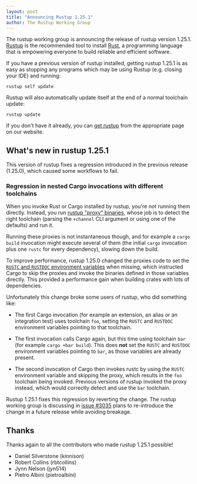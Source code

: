 ```yaml
---
layout: post
title: "Announcing Rustup 1.25.1"
author: The Rustup Working Group
---
```


The rustup working group is announcing the release of rustup version 1.25.1.
[Rustup][install] is the recommended tool to install [Rust][rust], a
programming language that is empowering everyone to build reliable and
efficient software.

If you have a previous version of rustup installed, getting rustup 1.25.1 is as
easy as stopping any programs which may be using Rustup (e.g. closing your IDE)
and running:

```
rustup self update
```

Rustup will also automatically update itself at the end of a normal toolchain
update:

```
rustup update
```

If you don't have it already, you can [get rustup][install] from the
appropriate page on our website.

[rust]: https://www.rust-lang.org
[install]: https://rustup.rs

## What's new in rustup 1.25.1

This version of rustup fixes a regression introduced in the previous release
(1.25.0), which caused some workflows to fail.

### Regression in nested Cargo invocations with different toolchains

When you invoke Rust or Cargo installed by rustup, you're not running them
directly. Instead, you run [rustup "proxy" binaries][proxies], whose job is to
detect the right toolchain (parsing the `+channel` CLI argument or using one of
the defaults) and run it.

Running these proxies is not instantaneous though, and for example a `cargo
build` invocation might execute several of them (the initial `cargo` invocation
plus one `rustc` for every dependency), slowing down the build.

To improve performance, rustup 1.25.0 changed the proxies code to set the
[`RUSTC` and `RUSTDOC` environment variables][cargo-env] when missing, which
instructed Cargo to skip the proxies and invoke the binaries defined in those
variables directly. This provided a performance gain when building crates with
lots of dependencies.

Unfortunately this change broke some users of rustup, who did something like:

* The first Cargo invocation (for example an extension, an alias or an
  integration test) uses toolchain `foo`, setting the `RUSTC` and `RUSTDOC`
  environment variables pointing to that toolchain.

* The first invocation calls Cargo again, but this time using toolchain `bar`
  (for example `cargo +bar build`). This does **not** set the `RUSTC` and
  `RUSTDOC` environment variables pointing to `bar`, as those variables are
  already present.

* The second invocation of Cargo then invokes rustc by using the `RUSTC`
  environment variable and skipping the proxy, which results in the `foo`
  toolchain being invoked. Previous versions of rustup invoked the proxy
  instead, which would correctly detect and use the `bar` toolchain.

Rustup 1.25.1 fixes this regression by reverting the change. The rustup working
group is discussing in [issue #3035][issue] plans to re-introduce the change in
a future release while avoiding breakage.

[proxies]: https://rust-lang.github.io/rustup/concepts/proxies.html
[cargo-env]: https://doc.rust-lang.org/cargo/reference/environment-variables.html#environment-variables-cargo-reads
[issue]: https://github.com/rust-lang/rustup/issues/3035

## Thanks

Thanks again to all the contributors who made rustup 1.25.1 possible!

- Daniel Silverstone (kinnison)
- Robert Collins (rbtcollins)
- Jynn Nelson (jyn514)
- Pietro Albini (pietroalbini)

